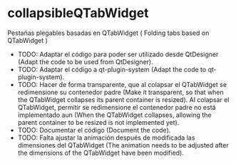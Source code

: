 # collapsibleQTabWidget
Pestañas plegables basadas en QTabWidget ( Folding tabs based on QTabWidget )

- TODO: Adaptar el código para poder ser utilizado desde QtDesigner (Adapt the code to be used from QtDesigner).
- TODO: Adaptar el código a qt-plugin-system (Adapt the code to qt-plugin-system).
- TODO: Hacer de forma transparente, que al colapsar el QTabWidget se redimensione su contenedor padre (Make it transparent, so that when the QTabWidget collapses its parent container is resized). Al colapsar el QTabWidget, permitir se redimensione el contenedor padre no está implementado aun (When the QTabWidget collapses, allowing the parent container to be resized is not implemented yet).
- TODO: Documentar el código (Document the code).
- TODO: Falta ajustar la animación después de modificada las dimensiones del QTabWidget (The animation needs to be adjusted after the dimensions of the QTabWidget have been modified).
